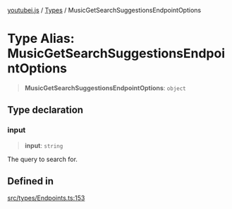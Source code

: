 [youtubei.js](../../../README.md) / [Types](../README.md) / MusicGetSearchSuggestionsEndpointOptions

# Type Alias: MusicGetSearchSuggestionsEndpointOptions

> **MusicGetSearchSuggestionsEndpointOptions**: `object`

## Type declaration

### input

> **input**: `string`

The query to search for.

## Defined in

[src/types/Endpoints.ts:153](https://github.com/LuanRT/YouTube.js/blob/305a398158a6cac82e6ef288fed4bf1661c89d52/src/types/Endpoints.ts#L153)
